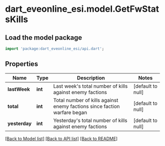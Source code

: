 # dart_eveonline_esi.model.GetFwStatsKills

## Load the model package
```dart
import 'package:dart_eveonline_esi/api.dart';
```

## Properties
Name | Type | Description | Notes
------------ | ------------- | ------------- | -------------
**lastWeek** | **int** | Last week&#39;s total number of kills against enemy factions | [default to null]
**total** | **int** | Total number of kills against enemy factions since faction warfare began | [default to null]
**yesterday** | **int** | Yesterday&#39;s total number of kills against enemy factions | [default to null]

[[Back to Model list]](../README.md#documentation-for-models) [[Back to API list]](../README.md#documentation-for-api-endpoints) [[Back to README]](../README.md)


